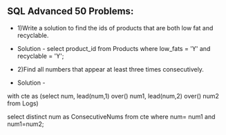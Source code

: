 ## SQL Advanced 50 Problems:

- 1)Write a solution to find the ids of products that are both low fat and recyclable.
- Solution - select product_id from Products where low_fats = 'Y' and recyclable = 'Y';

- 2)Find all numbers that appear at least three times consecutively.
- Solution -

 with cte as 
(select num,
       lead(num,1) over() num1,
       lead(num,2) over() num2
       from
       Logs)

select distinct num as ConsecutiveNums from cte where num= num1 and num1=num2;



